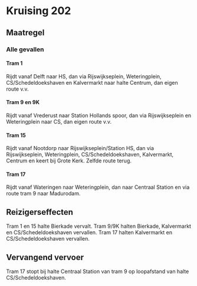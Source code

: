 # Kruising 202
## Maatregel
### Alle gevallen

#### Tram 1
Rijdt vanaf Delft naar HS, dan via Rijswijkseplein, Weteringplein, CS/Schedeldoekshaven en Kalvermarkt naar halte Centrum, dan eigen route v.v.

#### Tram 9 en 9K
Rijdt vanaf Vrederust naar Station Hollands spoor, dan via Rijswijkseplein en Weteringplein naar CS, dan eigen route v.v.

#### Tram 15
Rijdt vanaf Nootdorp naar Rijswijkseplein/Station HS, dan via Rijswijkseplein, Weteringplein, CS/Schedeldoekshaven, Kalvermarkt, Centrum en keert bij Grote Kerk. Zelfde route terug.

#### Tram 17
Rijdt vanaf Wateringen naar Weteringplein, dan naar Centraal Station en via route tram 9 naar Madurodam.

## Reizigerseffecten
Tram 1 en 15 halte Bierkade vervalt.
Tram 9/9K halten Bierkade, Kalvermarkt en CS/Schedeldoekshaven vervallen.
Tram 17 halten Kalvermarkt en CS/Schedeldoekshaven vervallen.

## Vervangend vervoer
Tram 17 stopt bij halte Centraal Station van tram 9 op loopafstand van halte CS/Schedeldoekshaven.


